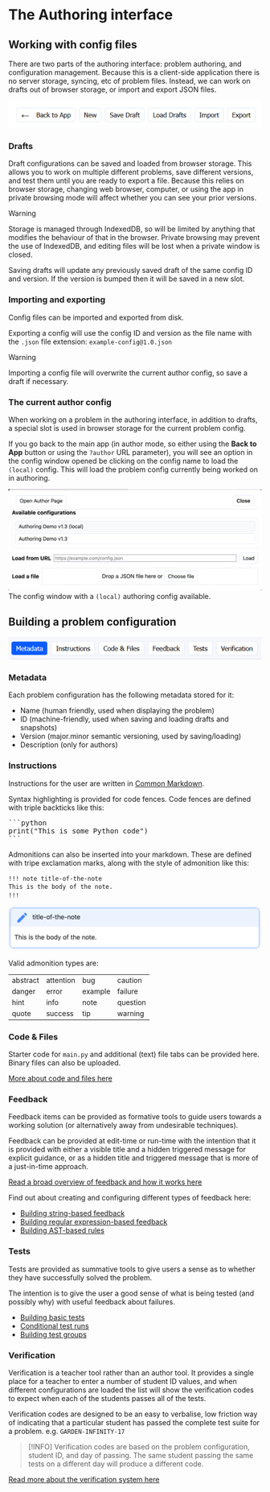 # The Authoring interface

## Working with config files

There are two parts of the authoring interface: problem authoring, and
configuration management. Because this is a client-side application there
is no server storage, syncing, etc of problem files. Instead, we can
work on drafts out of browser storage, or import and export JSON files.

![Author configuration buttons](img/authoring_configs_buttons.png)

### Drafts

Draft configurations can be saved and loaded from browser storage. This
allows you to work on multiple different problems, save different versions,
and test them until you are ready to export a file. Because this relies on
browser storage, changing web browser, computer, or using the app in private
browsing mode will affect whether you can see your prior versions.

> [!WARNING]
> Storage is managed through IndexedDB, so will be limited by anything
> that modifies the behaviour of that in the browser. Private browsing may
> prevent the use of IndexedDB, and editing files will be lost when a
> private window is closed.

Saving drafts will update any previously saved draft of the same config ID
and version. If the version is bumped then it will be saved in a new slot.

### Importing and exporting

Config files can be imported and exported from disk.

Exporting a config will use the config ID and version as the file name with
the `.json` file extension: `example-config@1.0.json`

> [!WARNING]
> Importing a config file will overwrite the current author config, so save
> a draft if necessary.

### The current author config

When working on a problem in the authoring interface, in addition to drafts,
a special slot is used in browser storage for the current problem config.

If you go back to the main app (in author mode, so either using the
**Back to App** button or using the `?author` URL parameter), you will see
an option in the config window opened be clicking on the config name to
load the `(local)` config. This will load the problem config currently
being worked on in authoring.

![The config window](img/app_config_modal.png)  
The config window with a `(local)` authoring config available.

## Building a problem configuration

![Configuration categories](img/authoring_data_buttons.png)

### Metadata

Each problem configuration has the following metadata stored for it:
- Name (human friendly, used when displaying the problem)
- ID (machine-friendly, used when saving and loading drafts and snapshots)
- Version (major.minor semantic versioning, used by saving/loading)
- Description (only for authors)

### Instructions

Instructions for the user are written in [Common Markdown](https://commonmark.org/).

Syntax highlighting is provided for code fences. Code fences are defined with triple
backticks like this:

<pre>
```python
print("This is some Python code")
```
</pre>

Admonitions can also be inserted into your markdown. These are defined with tripe
exclamation marks, along with the style of admonition like this:

```txt
!!! note title-of-the-note
This is the body of the note.
!!!
```

![Admonition note example](img/admonition_note.png)

Valid admonition types are:

|          |           |         |          |
| -------- | --------- | ------- | -------- |
| abstract | attention | bug     | caution  |
| danger   | error     | example | failure  |
| hint     | info      | note    | question |
| quote    | success   | tip     | warning  |

### Code & Files

Starter code for `main.py` and additional (text) file tabs can be provided here.
Binary files can also be uploaded.

[More about code and files here](code_and_files.md)

### Feedback

Feedback items can be provided as formative tools to guide users towards a
working solution (or alternatively away from undesirable techniques).

Feedback can be provided at edit-time or run-time with the intention that
it is provided with either a visible title and a hidden triggered message
for explicit guidance, or as a hidden title and triggered message that is
more of a just-in-time approach.

[Read a broad overview of feedback and how it works here](feedback_overview.md)

Find out about creating and configuring different types of feedback here:

- [Building string-based feedback](feedback_string.md)
- [Building regular expression-based feedback](feedback_regex.md)
- [Building AST-based rules](ast_rules.md)

### Tests

Tests are provided as summative tools to give users a sense as to
whether they have successfully solved the problem. 

The intention is to give the user a good sense of what is being tested
(and possibly why) with useful feedback about failures.

- [Building basic tests](tests_basics.md)
- [Conditional test runs](tests_conditional_runs.md)
- [Building test groups](tests_groups.md)

### Verification

Verification is a teacher tool rather than an author tool. It provides
a single place for a teacher to enter a number of student ID values, and
when different configurations are loaded the list will show the verification
codes to expect when each of the students passes all of the tests.

Verification codes are designed to be an easy to verbalise, low friction way
of indicating that a particular student has passed the complete test suite
for a problem. e.g. `GARDEN-INFINITY-17`

> [!INFO]
> Verification codes are based on the problem configuration, student ID,
> and day of passing. The same student passing the same tests on a different
> day will produce a different code.

[Read more about the verification system here](verification.md)